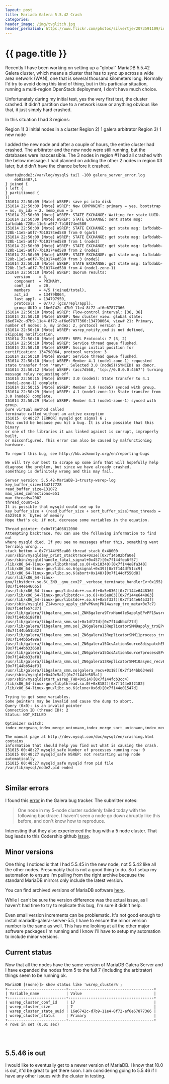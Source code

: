 ```yaml
---
layout: post
title: Mariadb Galera 5.5.42 Crash
categories:
header_image: /img/tvglitch.jpg
header_permalink: https://www.flickr.com/photos/silvertje/2073591109/in/photolist-4aeGoR-78CZMF-87rL21-nBfKXy-7n3An2-qLtWCb-JwVMC-FYzSv-wXBEBx-7ECMwa-Jcg8u-eP3H41-67UWrm-qLG8qZ-8ZRGME-7KaqEu-73VkiS-iY9AFi-qpuAvE-eJiGUw-pbGi9b-m4Y2B1-dDjZRb-7T9nYJ-dF5L6R-5RehTe-ofcNyW-nq4qvx-68x4en-cF5rhA-5Ea85-muAuiS-7hAKZe-7mA9Ho-8teLnE-muAEW5-8dtdiS-68BgVs-2nmWfr-558yb7-KU3Kt-oDz3Ld-2nnafK-dDjZS9-eHGJCT-fcBPNK-dodGqG-snSWzg-e1GoXU-8f45uD
---
```


# {{ page.title }}

Recently I have been working on setting up a "global" MariaDB 5.5.42 Galera cluster, which means a cluster that has to sync up across a wide area network (WAN), one that is several thousand kilometers long. Normally I'd try to avoid doing this kind of thing, but in this particular situation, running a multi-region OpenStack deployment, I don't have much choice. 

Unfortunately during my initial test, yes the very first test, the cluster crashed. It didn't partition due to a network issue or anything obvious like that, it just simply hard crashed.

In this situation I had 3 regions:

Region 1) 3 initial nodes in a cluster
Region 2) 1 galera arbitrator
Region 3) 1 new node

I added the new node and after a couple of hours, the entire cluster had crashed. The arbitrator and the new node were still running, but the databases were inaccessible. The 3 nodes in region #1 had all crashed with the below message. I had planned on adding the other 2 nodes in region #3 later, but didn't have the chance before it crashed.

<pre>
<code>ubuntu@node2:/var/log/mysql$ tail -100 galera_server_error.log 
    eb91a487,1
} joined {
} left {
} partitioned {
})
151014 22:50:09 [Note] WSREP: save pc into disk
151014 22:50:09 [Note] WSREP: New COMPONENT: primary = yes, bootstrap = no, my_idx = 2, memb_num = 5
151014 22:50:09 [Note] WSREP: STATE EXCHANGE: Waiting for state UUID.
151014 22:50:09 [Note] WSREP: STATE EXCHANGE: sent state msg: 1afbdabb-728b-11e5-a0f7-7b10174ed580
151014 22:50:09 [Note] WSREP: STATE EXCHANGE: got state msg: 1afbdabb-728b-11e5-a0f7-7b10174ed580 from 0 (garb)
151014 22:50:09 [Note] WSREP: STATE EXCHANGE: got state msg: 1afbdabb-728b-11e5-a0f7-7b10174ed580 from 1 (node3)
151014 22:50:09 [Note] WSREP: STATE EXCHANGE: got state msg: 1afbdabb-728b-11e5-a0f7-7b10174ed580 from 2 (node2)
151014 22:50:09 [Note] WSREP: STATE EXCHANGE: got state msg: 1afbdabb-728b-11e5-a0f7-7b10174ed580 from 3 (node5)
151014 22:50:10 [Note] WSREP: STATE EXCHANGE: got state msg: 1afbdabb-728b-11e5-a0f7-7b10174ed580 from 4 (node1-zone-1)
151014 22:50:10 [Note] WSREP: Quorum results:
    version    = 3,
    component  = PRIMARY,
    conf_id    = 20,
    members    = 4/5 (joined/total),
    act_id     = 134798064,
    last_appl. = 134797950,
    protocols  = 0/7/3 (gcs/repl/appl),
    group UUID = 16e6742c-d7b9-11e4-8f72-af6e67877366
151014 22:50:10 [Note] WSREP: Flow-control interval: [36, 36]
151014 22:50:10 [Note] WSREP: New cluster view: global state: 16e6742c-d7b9-11e4-8f72-af6e67877366:134798064, view# 21: Primary, number of nodes: 5, my index: 2, protocol version 3
151014 22:50:10 [Note] WSREP: wsrep_notify_cmd is not defined, skipping notification.
151014 22:50:10 [Note] WSREP: REPL Protocols: 7 (3, 2)
151014 22:50:10 [Note] WSREP: Service thread queue flushed.
151014 22:50:10 [Note] WSREP: Assign initial position for certification: 134798064, protocol version: 3
151014 22:50:10 [Note] WSREP: Service thread queue flushed.
151014 22:50:10 [Note] WSREP: Member 4.1 (node1-zone-1) requested state transfer from '*any*'. Selected 3.0 (node5)(SYNCED) as donor.
151014 22:50:12 [Note] WSREP: (acc7d568, 'tcp://0.0.0.0:4567') turning message relay requesting off
151014 22:50:15 [Note] WSREP: 3.0 (node5): State transfer to 4.1 (node1-zone-1) complete.
151014 22:50:15 [Note] WSREP: Member 3.0 (node5) synced with group.
151014 22:50:29 [Note] WSREP: 4.1 (node1-zone-1): State transfer from 3.0 (node5) complete.
151014 22:50:29 [Note] WSREP: Member 4.1 (node1-zone-1) synced with group.
pure virtual method called
terminate called without an active exception
151015  0:48:27 [ERROR] mysqld got signal 6 ;
This could be because you hit a bug. It is also possible that this binary
or one of the libraries it was linked against is corrupt, improperly built,
or misconfigured. This error can also be caused by malfunctioning hardware.

To report this bug, see http://kb.askmonty.org/en/reporting-bugs

We will try our best to scrape up some info that will hopefully help
diagnose the problem, but since we have already crashed, 
something is definitely wrong and this may fail.

Server version: 5.5.42-MariaDB-1~trusty-wsrep-log
key_buffer_size=134217728
read_buffer_size=131072
max_used_connections=551
max_threads=2002
thread_count=15
It is possible that mysqld could use up to 
key_buffer_size + (read_buffer_size + sort_buffer_size)*max_threads = 4523910 K  bytes of memory
Hope that's ok; if not, decrease some variables in the equation.

Thread pointer: 0x0x7f1406812000
Attempting backtrace. You can use the following information to find out
where mysqld died. If you see no messages after this, something went
terribly wrong...
stack_bottom = 0x7f144f95ea00 thread_stack 0x48000
/usr/sbin/mysqld(my_print_stacktrace+0x2e)[0x7f14502bfa0e]
/usr/sbin/mysqld(handle_fatal_signal+0x457)[0x7f144fea6f57]
/lib/x86_64-linux-gnu/libpthread.so.0(+0x10340)[0x7f144e8fa340]
/lib/x86_64-linux-gnu/libc.so.6(gsignal+0x39)[0x7f144df51cc9]
/lib/x86_64-linux-gnu/libc.so.6(abort+0x148)[0x7f144df550d8]
/usr/lib/x86_64-linux-gnu/libstdc++.so.6(_ZN9__gnu_cxx27__verbose_terminate_handlerEv+0x155)[0x7f144e6466b5]
/usr/lib/x86_64-linux-gnu/libstdc++.so.6(+0x5e836)[0x7f144e644836]
/usr/lib/x86_64-linux-gnu/libstdc++.so.6(+0x5e863)[0x7f144e644863]
/usr/lib/x86_64-linux-gnu/libstdc++.so.6(+0x5f33f)[0x7f144e64533f]
/usr/sbin/mysqld(_Z14wsrep_apply_cbPvPKvmjPK14wsrep_trx_meta+0x7c7)[0x7f144fe57c37]
/usr/lib/galera/libgalera_smm.so(_ZNK6galera9TrxHandle5applyEPvPF15wsrep_cb_statusS1_PKvmjPK14wsrep_trx_metaERS6_+0xd8)[0x7f144bb188f8]
/usr/lib/galera/libgalera_smm.so(+0x1df27d)[0x7f144bb4f27d]
/usr/lib/galera/libgalera_smm.so(_ZN6galera13ReplicatorSMM9apply_trxEPvPNS_9TrxHandleE+0xd2)[0x7f144bb51b32]
/usr/lib/galera/libgalera_smm.so(_ZN6galera13ReplicatorSMM11process_trxEPvPNS_9TrxHandleE+0x10e)[0x7f144bb5498e]
/usr/lib/galera/libgalera_smm.so(_ZN6galera15GcsActionSource8dispatchEPvRK10gcs_actionRb+0x1b8)[0x7f144bb33668]
/usr/lib/galera/libgalera_smm.so(_ZN6galera15GcsActionSource7processEPvRb+0x58)[0x7f144bb33ef8]
/usr/lib/galera/libgalera_smm.so(_ZN6galera13ReplicatorSMM10async_recvEPv+0x73)[0x7f144bb54ef3]
/usr/lib/galera/libgalera_smm.so(galera_recv+0x18)[0x7f144bb634e8]
/usr/sbin/mysqld(+0x49c5a1)[0x7f144fe585a1]
/usr/sbin/mysqld(start_wsrep_THD+0x514)[0x7f144fcb3cc4]
/lib/x86_64-linux-gnu/libpthread.so.0(+0x8182)[0x7f144e8f2182]
/lib/x86_64-linux-gnu/libc.so.6(clone+0x6d)[0x7f144e01547d]

Trying to get some variables.
Some pointers may be invalid and cause the dump to abort.
Query (0x0): is an invalid pointer
Connection ID (thread ID): 2
Status: NOT_KILLED

Optimizer switch: index_merge=on,index_merge_union=on,index_merge_sort_union=on,index_merge_intersection=on,index_merge_sort_intersection=off,engine_condition_pushdown=off,index_condition_pushdown=on,derived_merge=on,derived_with_keys=on,firstmatch=on,loosescan=on,materialization=on,in_to_exists=on,semijoin=on,partial_match_rowid_merge=on,partial_match_table_scan=on,subquery_cache=on,mrr=off,mrr_cost_based=off,mrr_sort_keys=off,outer_join_with_cache=on,semijoin_with_cache=on,join_cache_incremental=on,join_cache_hashed=on,join_cache_bka=on,optimize_join_buffer_size=off,table_elimination=on,extended_keys=off

The manual page at http://dev.mysql.com/doc/mysql/en/crashing.html contains
information that should help you find out what is causing the crash.
151015 00:48:27 mysqld_safe Number of processes running now: 0
151015 00:48:27 mysqld_safe WSREP: not restarting wsrep node automatically
151015 00:48:27 mysqld_safe mysqld from pid file /var/lib/mysql/node2.pid ended
</code>
</pre>

## Similar errors

I found this [error](https://bugs.launchpad.net/galera/+bug/1330622) in the Galera bug tracker. The submitter notes:

> One node in my 5-node cluster suddenly failed today with the following backtrace. I haven't seen a node go down abruptly like this before, and don't know how to reproduce.

Interesting that they also experienced the bug with a 5 node cluster. That bug leads to this Codership github [issue](https://github.com/codership/galera/issues/66).

## Minor versions

One thing I noticed is that I had 5.5.45 in the new node, not 5.5.42 like all the other nodes. Presumably that is not a good thing to do. So I setup my automation to ensure I'm pulling from the right archive because the standard MariaDB mirrors only include the latest version.

You can find archived versions of MariaDB software [here](http://archive.mariadb.org/).

While I can't be sure the version difference was the actual issue, as I haven't had time to try to replicate this bug, I'm sure it didn't help.

Even small version increments can be problematic. It's not good enough to install mariadb-galera-server-5.5, I have to ensure the minor version number is the same as well. This has me looking at all the other major software packages I'm running and I know I'll have to setup my automation to include minor versions.


## Current status

Now that all the nodes have the same version of MariaDB Galera Server and I have expanded the nodes from 5 to the full 7 (including the arbitrator) things seem to be running ok.

<pre>
<code>MariaDB [(none)]> show status like 'wsrep_cluster%';
+--------------------------+--------------------------------------+
| Variable_name            | Value                                |
+--------------------------+--------------------------------------+
| wsrep_cluster_conf_id    | 17                                   |
| wsrep_cluster_size       | 7                                    |
| wsrep_cluster_state_uuid | 16e6742c-d7b9-11e4-8f72-af6e67877366 |
| wsrep_cluster_status     | Primary                              |
+--------------------------+--------------------------------------+
4 rows in set (0.01 sec)
</pre>
</code>

## 5.5.46 is out

I would like to eventually get to a newer version of MariaDB. I know that 10.0 is out, it'd be great to get there soon. I am considering going to 5.5.46 if I have any other issues with the cluster in testing.
